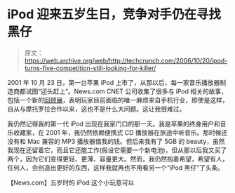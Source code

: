 # iPod 迎来五岁生日，竞争对手仍在寻找黑仔

> 原文：<https://web.archive.org/web/http://techcrunch.com/2006/10/20/ipod-turns-five-competition-still-looking-for-killer/>

2001 年 10 月 23 日，第一台苹果 iPod 上市了，从那以后，每一家音乐播放器制造商都试图“迎头赶上”。News.com CNET 公司收集了很多与 iPod 相关的故事，包括一个新的[回顾展](https://web.archive.org/web/20160319040708/http://news.com.com/iPod+at+five+The+little+gadget+that+could/2100-1041_3-6127805.html?tag=nl)，表明玩家目前面临的唯一麻烦来自手机行业，即使是这样，自从与摩托罗拉合作以来，这也不是什么大问题。这让我很难过。

我仍然记得我的第一代 iPod 出现在我家门口的那一天。我是苹果的终身用户和音乐收藏家，在 2001 年，我仍然依赖便携式 CD 播放器在旅途中听音乐。那时候还没有和 Mac 兼容的 MP3 播放器值我的钱。但后来我有了 5GB 的 beauty，虽然我现在还留着它，而且它还能工作(假设它需要一个新电池)，但从那以后我又买了两个，因为它们变得更轻、更薄、容量更大。然而，我仍然抱着希望，希望有人，任何人，会创造出更好的东西，这样我就再也不用看另一个“iPod 黑仔”了头条。

【News.com】五岁时的 iPod:这个小玩意可以